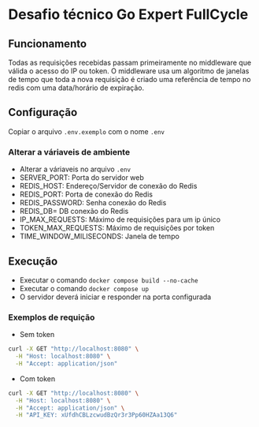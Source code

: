 # Desafio técnico Go Expert FullCycle

## Funcionamento

Todas as requisições recebidas passam primeiramente no middleware que válida o acesso do IP ou token.
O middleware usa um algoritmo de janelas de tempo que toda a nova requisição é criado uma referência de tempo no redis com uma data/horário de expiração.

## Configuração

Copiar o arquivo `.env.exemplo` com o nome `.env`

### Alterar a váriaveis de ambiente

- Alterar a váriaveis no arquivo `.env`
- SERVER_PORT: Porta do servidor web
- REDIS_HOST: Endereço/Servidor de conexão do Redis
- REDIS_PORT: Porta de conexão do Redis 
- REDIS_PASSWORD: Senha conexão do Redis
- REDIS_DB= DB conexão do Redis 
- IP_MAX_REQUESTS: Máximo de requisições para um ip único
- TOKEN_MAX_REQUESTS: Máximo de requisições por token
- TIME_WINDOW_MILISECONDS: Janela de tempo

## Execução

- Executar o comando `docker compose build --no-cache`
- Executar o comando `docker compose up`
- O servidor deverá iniciar e responder na porta configurada

### Exemplos de requição

- Sem token
```bash
curl -X GET "http://localhost:8080" \
  -H "Host: localhost:8080" \
  -H "Accept: application/json"
```

- Com token
```bash
curl -X GET "http://localhost:8080" \
  -H "Host: localhost:8080" \
  -H "Accept: application/json" \
  -H "API_KEY: xUfdhCBLzcwudBzQr3r3Pp60HZAa13Q6"
```
